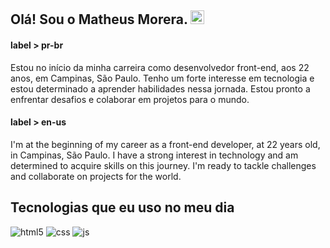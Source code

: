 ## Olá! Sou o Matheus Morera. <img width=22 src="https://em-content.zobj.net/source/apple/354/man-technologist-medium-skin-tone_1f468-1f3fd-200d-1f4bb.png"> 

#### label > pr-br

Estou no início da minha carreira como desenvolvedor front-end, aos 22 anos, em Campinas, São Paulo. Tenho um forte interesse em tecnologia e estou determinado a aprender habilidades nessa jornada. Estou pronto a enfrentar desafios e colaborar em projetos para o mundo.


#### label > en-us
I'm at the beginning of my career as a front-end developer, at 22 years old, in Campinas, São Paulo. I have a strong interest in technology and am determined to acquire skills on this journey. I'm ready to tackle challenges and collaborate on projects for the world. 

## Tecnologias que eu uso no meu dia
<div style="display: inline_block">
    <img alt="html5" src="https://img.shields.io/badge/HTML5-E34F26?style=for-the-badge&logo=html5&logoColor=white"/>
    <img alt="css" src="https://img.shields.io/badge/CSS3-1572B6?style=for-the-badge&logo=css3&logoColor=white"/>
    <img alt="js" src="https://img.shields.io/badge/JavaScript-323330?style=for-the-badge&logo=javascript&logoColor=F7DF1E"/>
</div>

